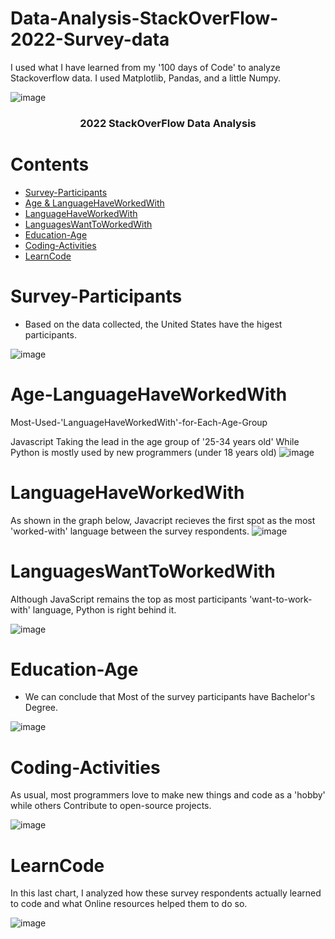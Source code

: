 # Data-Analysis-StackOverFlow-2022-Survey-data
I used what I have learned from my '100 days of Code' to analyze Stackoverflow data. I used Matplotlib, Pandas, and a little Numpy. 

![image](https://i.imgur.com/iUrSWQc.png)
<h3 align="center">2022 StackOverFlow Data Analysis</h3>


# Contents

- [Survey-Participants](#survey-participants)
- [Age & LanguageHaveWorkedWith](#age-languagehaveworkedwith)
- [LanguageHaveWorkedWith](#languagehaveworkedwith)
- [LanguagesWantToWorkedWith](#languageswanttoworkedwith)
- [Education-Age](#education-age)
- [Coding-Activities](#coding-activities)
- [LearnCode](#learncode)


# Survey-Participants
- Based on the data collected, the United States have the higest participants.

![image](https://i.imgur.com/4cZ4PjS.png)


# Age-LanguageHaveWorkedWith
Most-Used-'LanguageHaveWorkedWith'-for-Each-Age-Group

Javascript Taking the lead in the age group of '25-34 years old' While Python is mostly used by new programmers (under 18 years old) 
![image](https://i.imgur.com/pBDyKuH.png)

# LanguageHaveWorkedWith
As shown in the graph below, Javacript recieves the first spot as the most 'worked-with' language between the survey respondents. 
![image](https://i.imgur.com/iUrSWQc.png)

# LanguagesWantToWorkedWith
Although JavaScript remains the top as most participants 'want-to-work-with' language, Python is right behind it. 

![image](https://i.imgur.com/INONhF8.png)

# Education-Age
- We can conclude that Most of the survey participants have Bachelor's Degree.

![image](https://i.imgur.com/LL9MRlG.png)

# Coding-Activities
As usual, most programmers love to make new things and code as a 'hobby' while others Contribute to open-source projects.

![image](https://i.imgur.com/inHXao1.png)

# LearnCode
In this last chart, I analyzed how these survey respondents actually learned to code and what Online resources helped them to do so. 

![image](https://i.imgur.com/DWKqFAY.png)



